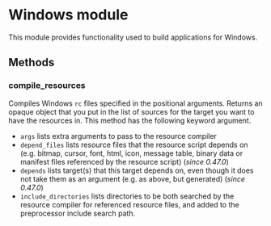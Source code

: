 # Windows module

This module provides functionality used to build applications for
Windows.

## Methods

### compile_resources

Compiles Windows `rc` files specified in the positional
arguments. Returns an opaque object that you put in the list of
sources for the target you want to have the resources in. This method
has the following keyword argument.

- `args` lists extra arguments to pass to the resource compiler
- `depend_files` lists resource files that the resource script depends on
  (e.g. bitmap, cursor, font, html, icon, message table, binary data or manifest
  files referenced by the resource script) (*since 0.47.0*)
- `depends` lists target(s) that this target depends on, even though it does not
  take them as an argument (e.g. as above, but generated) (*since 0.47.0*)
- `include_directories` lists directories to be both searched by the resource
  compiler for referenced resource files, and added to the preprocessor include
  search path.
